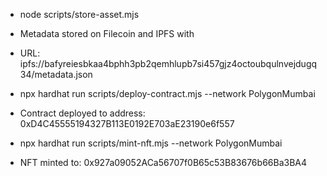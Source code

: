- node scripts/store-asset.mjs

* Metadata stored on Filecoin and IPFS with

* URL: ipfs://bafyreiesbkaa4bphh3pb2qemhlupb7si457gjz4octoubqulnvejdugq34/metadata.json

- npx hardhat run scripts/deploy-contract.mjs --network PolygonMumbai

* Contract deployed to address: 0xD4C45555194327B113E0192E703aE23190e6f557

- npx hardhat run scripts/mint-nft.mjs --network PolygonMumbai

* NFT minted to: 0x927a09052ACa56707f0B65c53B83676b66Ba3BA4
